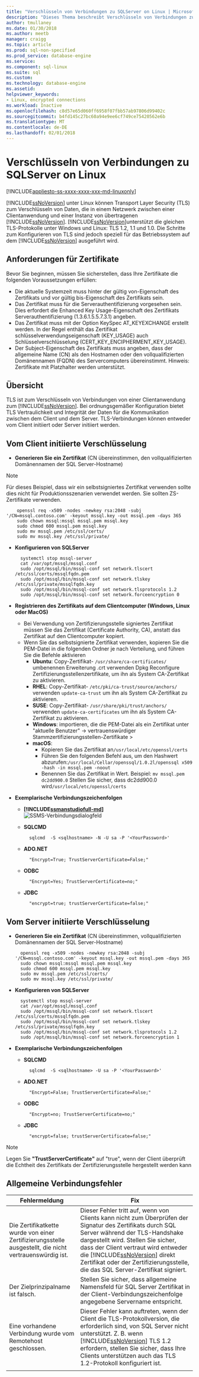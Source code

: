 ```yaml
---
title: "Verschlüsseln von Verbindungen zu SQLServer on Linux | Microsoft Docs"
description: "Dieses Thema beschreibt Verschlüsseln von Verbindungen zu SQL Server unter Linux."
author: tmullaney
ms.date: 01/30/2018
ms.author: meetb
manager: craigg
ms.topic: article
ms.prod: sql-non-specified
ms.prod_service: database-engine
ms.service: 
ms.component: sql-linux
ms.suite: sql
ms.custom: 
ms.technology: database-engine
ms.assetid: 
helpviewer_keywords:
- Linux, encrypted connections
ms.workload: Inactive
ms.openlocfilehash: c8d57e65d060ff6958f07fbb57ab97806d99402c
ms.sourcegitcommit: b4fd145c27bc60a94e9ee6cf749ce75420562e6b
ms.translationtype: MT
ms.contentlocale: de-DE
ms.lasthandoff: 02/01/2018
---
```

# <a name="encrypting-connections-to-sql-server-on-linux"></a>Verschlüsseln von Verbindungen zu SQLServer on Linux

[!INCLUDE[appliesto-ss-xxxx-xxxx-xxx-md-linuxonly](../includes/appliesto-ss-xxxx-xxxx-xxx-md-linuxonly.md)]

[!INCLUDE[ssNoVersion](../includes/ssnoversion-md.md)] unter Linux können Transport Layer Security (TLS) zum Verschlüsseln von Daten, die in einem Netzwerk zwischen einer Clientanwendung und einer Instanz von übertragenen [!INCLUDE[ssNoVersion](../includes/ssnoversion-md.md)]. [!INCLUDE[ssNoVersion](../includes/ssnoversion-md.md)]unterstützt die gleichen TLS-Protokolle unter Windows und Linux: TLS 1.2, 1.1 und 1.0. Die Schritte zum Konfigurieren von TLS sind jedoch speziell für das Betriebssystem auf dem [!INCLUDE[ssNoVersion](../includes/ssnoversion-md.md)] ausgeführt wird.  

## <a name="requirements-for-certificates"></a>Anforderungen für Zertifikate 
Bevor Sie beginnen, müssen Sie sicherstellen, dass Ihre Zertifikate die folgenden Voraussetzungen erfüllen:
- Die aktuelle Systemzeit muss hinter der gültig von-Eigenschaft des Zertifikats und vor gültig bis-Eigenschaft des Zertifikats sein.
- Das Zertifikat muss für die Serverauthentifizierung vorgesehen sein. Dies erfordert die Enhanced Key Usage-Eigenschaft des Zertifikats Serverauthentifizierung (1.3.6.1.5.5.7.3.1) angeben.
- Das Zertifikat muss mit der Option KeySpec AT_KEYEXCHANGE erstellt werden. In der Regel enthält das Zertifikat schlüsselverwendungseigenschaft (KEY_USAGE) auch Schlüsselverschlüsselung (CERT_KEY_ENCIPHERMENT_KEY_USAGE).
- Der Subject-Eigenschaft des Zertifikats muss angeben, dass der allgemeine Name (CN) als den Hostnamen oder den vollqualifizierten Domänennamen (FQDN) des Servercomputers übereinstimmt. Hinweis: Zertifikate mit Platzhalter werden unterstützt. 

## <a name="overview"></a>Übersicht
TLS ist zum Verschlüsseln von Verbindungen von einer Clientanwendung zum [!INCLUDE[ssNoVersion](../includes/ssnoversion-md.md)]. Bei ordnungsgemäßer Konfiguration bietet TLS Vertraulichkeit und Integrität der Daten für die Kommunikation zwischen dem Client und dem Server.  TLS-Verbindungen können entweder vom Client initiiert oder Server initiiert werden. 


## <a name="client-initiated-encryption"></a>Vom Client initiierte Verschlüsselung 
- **Generieren Sie ein Zertifikat** (CN übereinstimmen, den vollqualifizierten Domänennamen der SQL Server-Hostname)

> [!NOTE]
> Für dieses Beispiel, dass wir ein selbstsigniertes Zertifikat verwenden sollte dies nicht für Produktionsszenarien verwendet werden. Sie sollten ZS-Zertifikate verwenden. 

        openssl req -x509 -nodes -newkey rsa:2048 -subj '/CN=mssql.contoso.com' -keyout mssql.key -out mssql.pem -days 365 
        sudo chown mssql:mssql mssql.pem mssql.key 
        sudo chmod 600 mssql.pem mssql.key   
        sudo mv mssql.pem /etc/ssl/certs/ 
        sudo mv mssql.key /etc/ssl/private/ 

- **Konfigurieren von SQLServer**

        systemctl stop mssql-server 
        cat /var/opt/mssql/mssql.conf 
        sudo /opt/mssql/bin/mssql-conf set network.tlscert /etc/ssl/certs/mssqlfqdn.pem 
        sudo /opt/mssql/bin/mssql-conf set network.tlskey /etc/ssl/private/mssqlfqdn.key 
        sudo /opt/mssql/bin/mssql-conf set network.tlsprotocols 1.2 
        sudo /opt/mssql/bin/mssql-conf set network.forceencryption 0 

- **Registrieren des Zertifikats auf dem Clientcomputer (Windows, Linux oder MacOS)**

    -   Bei Verwendung von Zertifizierungsstelle signiertes Zertifikat müssen Sie das Zertifikat (Certificate Authority, CA), anstatt das Zertifikat auf den Clientcomputer kopiert. 
    -   Wenn Sie das selbstsignierte Zertifikat verwenden, kopieren Sie die PEM-Datei in die folgenden Ordner je nach Verteilung, und führen Sie die Befehle aktivieren 
        - **Ubuntu**: Copy-Zertifikat- ```/usr/share/ca-certificates/``` umbenennen Erweiterung .crt verwenden Dpkg Reconfigure Zertifizierungsstellenzertifikate, um ihn als System CA-Zertifikat zu aktivieren. 
        - **RHEL**: Copy-Zertifikat- ```/etc/pki/ca-trust/source/anchors/``` verwenden ```update-ca-trust``` um ihn als System CA-Zertifikat zu aktivieren.
        - **SUSE**: Copy-Zertifikat- ```/usr/share/pki/trust/anchors/``` verwenden ```update-ca-certificates``` um ihn als System CA-Zertifikat zu aktivieren.
        - **Windows**: importieren, die die PEM-Datei als ein Zertifikat unter "aktuelle Benutzer" -> vertrauenswürdiger Stammzertifizierungsstellen-Zertifikate >
        - **macOS**: 
           - Kopieren Sie das Zertifikat an```/usr/local/etc/openssl/certs```
           - Führen Sie den folgenden Befehl aus, um den Hashwert abzurufen:```/usr/local/Cellar/openssql/1.0.2l/openssql x509 -hash -in mssql.pem -noout```
           - Benennen Sie das Zertifikat in Wert. Beispiel: ```mv mssql.pem dc2dd900.0``` Stellen Sie sicher, dass dc2dd900.0 wird```/usr/local/etc/openssl/certs```
    
-   **Exemplarische Verbindungszeichenfolgen** 

    - **[!INCLUDE[ssmanstudiofull-md](../includes/ssmanstudiofull-md.md)]**   
  ![SSMS-Verbindungsdialogfeld](media/sql-server-linux-encrypted-connections/ssms-encrypt-connection.png "SSMS-Verbindungsdialogfeld")  
  
    - **SQLCMD** 

            sqlcmd  -S <sqlhostname> -N -U sa -P '<YourPassword>' 
    - **ADO.NET** 

            "Encrypt=True; TrustServerCertificate=False;" 
    - **ODBC** 

            "Encrypt=Yes; TrustServerCertificate=no;" 
    - **JDBC** 
    
            "encrypt=true; trustServerCertificate=false;" 

## <a name="server-initiated-encryption"></a>Vom Server initiierte Verschlüsselung 

- **Generieren Sie ein Zertifikat** (CN übereinstimmen, vollqualifizierten Domänennamen der SQL Server-Hostname)
        
        openssl req -x509 -nodes -newkey rsa:2048 -subj '/CN=mssql.contoso.com' -keyout mssql.key -out mssql.pem -days 365 
        sudo chown mssql:mssql mssql.pem mssql.key 
        sudo chmod 600 mssql.pem mssql.key   
        sudo mv mssql.pem /etc/ssl/certs/ 
        sudo mv mssql.key /etc/ssl/private/ 

- **Konfigurieren von SQLServer**

        systemctl stop mssql-server 
        cat /var/opt/mssql/mssql.conf 
        sudo /opt/mssql/bin/mssql-conf set network.tlscert /etc/ssl/certs/mssqlfqdn.pem 
        sudo /opt/mssql/bin/mssql-conf set network.tlskey /etc/ssl/private/mssqlfqdn.key 
        sudo /opt/mssql/bin/mssql-conf set network.tlsprotocols 1.2 
        sudo /opt/mssql/bin/mssql-conf set network.forceencryption 1 
        
-   **Exemplarische Verbindungszeichenfolgen** 

    - **SQLCMD**

            sqlcmd  -S <sqlhostname> -U sa -P '<YourPassword>' 
    - **ADO.NET** 

            "Encrypt=False; TrustServerCertificate=False;" 
    - **ODBC** 

            "Encrypt=no; TrustServerCertificate=no;"  
    - **JDBC** 
    
            "encrypt=false; trustServerCertificate=false;" 
            
> [!NOTE]
> Legen Sie **"TrustServerCertificate"** auf "true", wenn der Client überprüft die Echtheit des Zertifikats der Zertifizierungsstelle hergestellt werden kann

## <a name="common-connection-errors"></a>Allgemeine Verbindungsfehler  

|Fehlermeldung |Fix |
|--- |--- |
|Die Zertifikatkette wurde von einer Zertifizierungsstelle ausgestellt, die nicht vertrauenswürdig ist.  |Dieser Fehler tritt auf, wenn von Clients kann nicht zum Überprüfen der Signatur des Zertifikats durch SQL Server während der TLS-Handshake dargestellt wird. Stellen Sie sicher, dass der Client vertraut wird entweder die [!INCLUDE[ssNoVersion](../includes/ssnoversion-md.md)] direkt Zertifikat oder der Zertifizierungsstelle, die das SQL Server-Zertifikat signiert. |
|Der Zielprinzipalname ist falsch.  |Stellen Sie sicher, dass allgemeine Namensfeld für SQL Server Zertifikat in der Client-Verbindungszeichenfolge angegebene Servername entspricht. |  
|Eine vorhandene Verbindung wurde vom Remotehost geschlossen. |Dieser Fehler kann auftreten, wenn der Client die TLS-Protokollversion, die erforderlich sind, von SQL Server nicht unterstützt. Z. B. wenn [!INCLUDE[ssNoVersion](../includes/ssnoversion-md.md)] TLS 1.2 erfordern, stellen Sie sicher, dass Ihre Clients unterstützen auch das TLS 1.2-Protokoll konfiguriert ist. |
| | |   

